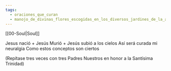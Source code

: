 ```yaml
---
tags:
  - oraciones_que_curan
  - manojo_de_divinas_flores_escogidas_en_los_diversos_jardines_de_la_antigua_sabiduria
---
```

[[00-Soul|Soul]]

Jesus nació +
Jesús Murió +
Jesús subió a los cielos 
Así será curada mi neuralgia 
Como estos conceptos son ciertos 

(Repítase tres veces con tres Padres Nuestros en honor a la Santísima Trinidad)
